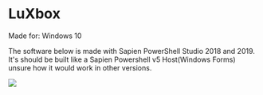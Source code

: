 # LuXbox 
Made for: Windows 10

The software below is made with Sapien PowerShell Studio 2018 and 2019.
It's should be built like a Sapien Powershell v5 Host(Windows Forms) unsure how it would work in other versions.

![](https://i.ibb.co/dfs1RfJ/Lu-Xbox-Main-menu.png)
